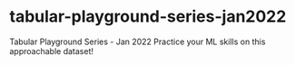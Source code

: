 # tabular-playground-series-jan2022
Tabular Playground Series - Jan 2022 Practice your ML skills on this approachable dataset!
